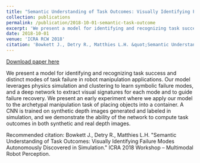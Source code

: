 ```yaml
---
title: "Semantic Understanding of Task Outcomes: Visually Identifying Failure Modes Autonomously Discovered in Simulation"
collection: publications
permalink: /publication/2018-10-01-semantic-task-outcome
excerpt: 'We present a model for identifying and recognizing task success and distinct modes of task failure in robot manipulation applications. Our model leverages physics simulation and clustering to learn symbolic failure modes, and a deep network to extract visual signatures for each mode and to guide failure recovery. We present an early experiment where we apply our model to the archetypal manipulation task of placing objects into a container. A CNN is trained on synthetic depth images generated and labeled in simulation, and we demonstrate the ability of the network to compute task outcomes in both synthetic and real depth images.'
date: 2018-10-01
venue: 'ICRA RCW 2018'
citation: 'Bowkett J., Detry R., Matthies L.H. &quot;Semantic Understanding of Task Outcomes: Visually Identifying Failure Modes Autonomously Discovered in Simulation.&quot; ICRA 2018 Workshop – Multimodal Robot Perception.'
---
```


<a href='http://joseph-bowkett.com/files/Semantic_Task_Outcome.pdf'>Download paper here</a>

We present a model for identifying and recognizing task success and distinct modes of task failure in robot manipulation applications. Our model leverages physics simulation and clustering to learn symbolic failure modes, and a deep network to extract visual signatures for each mode and to guide failure recovery. We present an early experiment where we apply our model to the archetypal manipulation task of placing objects into a container. A CNN is trained on synthetic depth images generated and labeled in simulation, and we demonstrate the ability of the network to compute task outcomes in both synthetic and real depth images.

Recommended citation: Bowkett J., Detry R., Matthies L.H. "Semantic Understanding of Task Outcomes: Visually Identifying Failure Modes Autonomously Discovered in Simulation." ICRA 2018 Workshop – Multimodal Robot Perception.